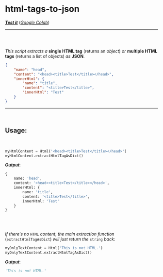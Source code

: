 # html-tags-to-json

[*__Test it__*](https://bit.ly/3IgEHoO) ([_Google Colab_](https://colab.research.google.com/))

---

<br><br>

_This script extracts a_ __single HTML tag__ (returns an _object_) _or_ __multiple HTML tags__ (returns a list of objects) _as_ __JSON__.

```json
{
    "name": "head",
    "content": "<head><title>Test</title></head>",
    "innerHtml": {
        "name": "title",
        "content": "<title>Test</title>",
        "innerHtml": "Test"
    }
}
```

---

<br>

## Usage:

<br>

```python
myHtmlContent = Html('<head><title>Test</title></head>')
myHtmlContent.extractHtmlTagAsDict()
```

*__Output__*:

```python
{
    name: 'head',
    content: '<head><title>Test</title></head>',
    innerHtml: {
        name: 'title',
        content: '<title>Test</title>',
        innerHtml: 'Test'
    }
}
```

<br><br>

_If there's no_ `HTML` _content_, _the main extraction function_ (`extractHtmlTagAsDict`) _will just return the_ `string` _back_:

```python
myOnlyTextContent = Html('This is not HTML.')
myOnlyTextContent.extractHtmlTagAsDict()
```

*__Output__*:

```python
'This is not HTML.'
```
